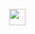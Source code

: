 
<a href="https://heroku.com/deploy?template=https://github.com/krishnarjun00/LakshayExtractor">
     <img height="30px" src="https://img.shields.io/badge/Deploy%20To%20Heroku-blueviolet?style=for-the-badge&logo=heroku">
  </a>
